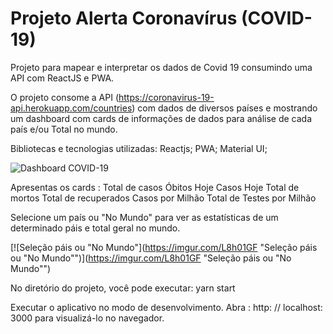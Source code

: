 # Projeto Alerta Coronavírus (COVID-19)

Projeto para mapear e interpretar os dados de Covid 19 consumindo uma API com ReactJS e PWA.

O projeto consome a API
(https://coronavirus-19-api.herokuapp.com/countries) com dados de  diversos países e mostrando um dashboard com cards de informações de dados para análise de cada país e/ou Total no mundo.

Bibliotecas e tecnologias utilizadas:
Reactjs;
PWA;
Material UI;

![Dashboard COVID-19](https://imgur.com/fcy9hSm "Dashboard COVID-19")

Apresentas os cards : 
Total de casos 
Óbitos Hoje 
Casos Hoje
Total de mortos
Total de recuperados
Casos por Milhão
Total de Testes por Milhão

Selecione um país ou "No Mundo" para ver as estatísticas de um determinado páis e total geral no mundo.

[![Seleção páis ou "No Mundo"](https://imgur.com/L8h01GF "Seleção páis ou "No Mundo"")](https://imgur.com/L8h01GF "Seleção páis ou "No Mundo"")

No diretório do projeto, você pode executar:
yarn start

Executar o aplicativo no modo de desenvolvimento.
Abra :  http: // localhost: 3000 para visualizá-lo no navegador.
